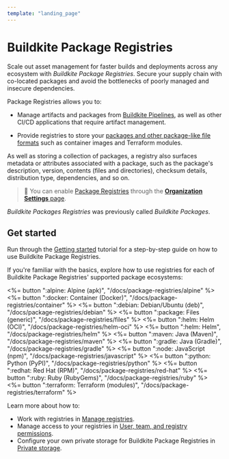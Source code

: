 ```yaml
---
template: "landing_page"
---
```


# Buildkite Package Registries

Scale out asset management for faster builds and deployments across any ecosystem with _Buildkite Package Registries_. Secure your supply chain with co-located packages and avoid the bottlenecks of poorly managed and insecure dependencies.

Package Registries allows you to:

- Manage artifacts and packages from [Buildkite Pipelines](/docs/pipelines), as well as other CI/CD applications that require artifact management.

- Provide registries to store your [packages and other package-like file formats](/docs/package-registries/background) such as container images and Terraform modules.

As well as storing a collection of packages, a registry also surfaces metadata or attributes associated with a package, such as the package's description, version, contents (files and directories), checksum details, distribution type, dependencies, and so on.

> 📘
> You can enable [Package Registries](https://buildkite.com/packages) through the [**Organization Settings** page](/docs/package-registries/security/permissions#enabling-buildkite-packages).

_Buildkite Packages Registries_ was previously called _Buildkite Packages_.

## Get started

Run through the [Getting started](/docs/package-registries/getting-started) tutorial for a step-by-step guide on how to use Buildkite Package Registries.

If you're familiar with the basics, explore how to use registries for each of Buildkite Package Registries' supported package ecosystems:

<!-- vale off -->

<div class="ButtonGroup">
  <%= button ":alpine: Alpine (apk)", "/docs/package-registries/alpine" %>
  <%= button ":docker: Container (Docker)", "/docs/package-registries/container" %>
  <%= button ":debian: Debian/Ubuntu (deb)", "/docs/package-registries/debian" %>
  <%= button ":package: Files (generic)", "/docs/package-registries/files" %>
  <%= button ":helm: Helm (OCI)", "/docs/package-registries/helm-oci" %>
  <%= button ":helm: Helm", "/docs/package-registries/helm" %>
  <%= button ":maven: Java (Maven)", "/docs/package-registries/maven" %>
  <%= button ":gradle: Java (Gradle)", "/docs/package-registries/gradle" %>
  <%= button ":node: JavaScript (npm)", "/docs/package-registries/javascript" %>
  <%= button ":python: Python (PyPI)", "/docs/package-registries/python" %>
  <%= button ":redhat: Red Hat (RPM)", "/docs/package-registries/red-hat" %>
  <%= button ":ruby: Ruby (RubyGems)", "/docs/package-registries/ruby" %>
  <%= button ":terraform: Terraform (modules)", "/docs/package-registries/terraform" %>
</div>

<!-- vale on -->

Learn more about how to:

- Work with registries in [Manage registries](/docs/package-registries/manage-registries).
- Manage access to your registries in [User, team, and registry permissions](/docs/package-registries/security/permissions).
- Configure your own private storage for Buildkite Package Registries in [Private storage](/docs/package-registries/private-storage).
